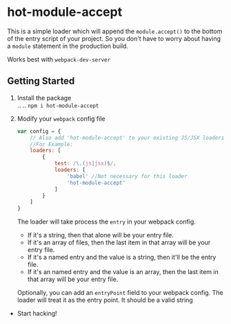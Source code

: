 # hot-module-accept

This is a simple loader which will append the `module.accept()` to the bottom of the entry script of your project. So you don't have to worry about having a `module` statement in the production build.  

Works best with `webpack-dev-server`

## Getting Started
1. Install the package  
    ..  ..  `npm i hot-module-accept`
2. Modify your `webpack` config file  
    ```javascript  
    var config = {  
        // Also add 'hot-module-accept' to your existing JS/JSX loaders. 
        //For Example:
        loaders: [
            {
                test: /\.(js|jsx)$/,  
                loaders: [  
                    'babel' //Not necessary for this loader
                    'hot-module-accept'
                ]  
            }
        ]
    }  
   ```  
   The loader will take process the `entry` in your webpack config.
    * If it's a string, then that alone will be your entry file.  
    * If it's an array of files, then the last item in that array will be your entry file.  
    * If it's a named entry and the value is a string, then it'll be the entry file.  
    * If it's an named entry and the value is an array, then the last item in that array will be your entry file.  
     
    Optionally, you can add an `entryPoint` field to your webpack config. The loader will treat it as the entry point. It should be a valid string

* Start hacking!
